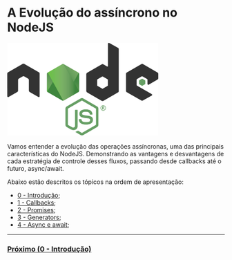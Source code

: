 # A Evolução do assíncrono no NodeJS

<img src="https://github.com/FelipeMonobe/apresentacoes/blob/master/operacoes_assincronas/images/logo.png" width="350" alt="NodeJS">

Vamos entender a evolução das operações assíncronas, uma das principais
características do NodeJS. Demonstrando as vantagens e desvantagens de cada
estratégia de controle desses fluxos,  passando desde callbacks até o futuro,
async/await.

Abaixo estão descritos os tópicos na ordem de apresentação:

* [0 - Introdução](0_introducao);
* [1 - Callbacks](1_callbacks);
* [2 - Promises](2_promises);
* [3 - Generators](3_generators);
* [4 - Async e await](4_async);

---

### [Próximo (0 - Introdução)](0_introducao/README.md)
